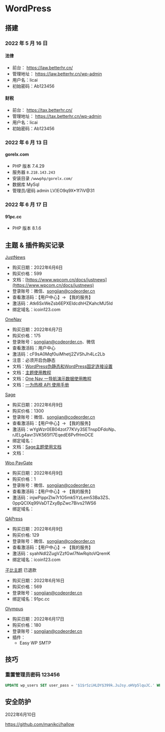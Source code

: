 # WordPress

## 搭建
### 2022 年 5 月 16 日

#### 法律

* 前台： https://law.betterhr.cn/
* 管理地址： https://law.betterhr.cn/wp-admin
* 用户名：licai
* 初始密码：Ab123456

#### 财税

* 前台： https://tax.betterhr.cn/
* 管理地址： https://tax.betterhr.cn/wp-admin
* 用户名：licai
* 初始密码：Ab123456


### 2022 年 6 月 13 日

#### gorelx.com

* PHP 版本 7.4.29
* 服务器 `8.218.143.243`
* 安装目录 `/wwwphp/gorelx.com/`
* 数据库 MySql
* 管理员/密码 admin LV)EO9q9X*1f7iV@31

### 2022 年 6 月 17 日

#### 91pc.cc

* PHP 版本 8.1.6


## 主题 & 插件购买记录

[JustNews](https://www.wpcom.cn/themes/justnews.html)

* 购买日期：2022年6月6日
* 购买价格：599
* 文档：[https://www.wpcom.cn/docs/justnews](https://www.wpcom.cn/docs/justnews)
* 登录账号：微信、songjian@codeorder.cn
* 查看激活码：【用户中心】-> 【我的服务】
* 激活码：Atk6SxWeZsb6EPXEIdcdhHZKahcMU5Id
* 绑定域名：icoin123.com

[OneNav](https://www.iotheme.cn/store/onenav.html)

* 购买日期：2022年6月7日
* 购买价格：175
* 登录账号：songjian@codeorder.cn、微信
* 查看激活码：用户中心
* 激活码：cF9sA0Mqf0uiMhetj2ZVShJh4Lc2Lb
* 注意：必须开启伪静态
* 文档：[WordPress伪静态和WordPress固定连接设置](https://www.iotheme.cn/wordpressweijingtaihewordpressgudinglianjieshezhi.html)
* 文档：[主题使用教程](https://www.iowen.cn/your-first-website)
* 文档：[One Nav 一导航演示数据使用教程](https://www.iotheme.cn/one-nav-yidaohangyanshishujushiyongjiaocheng.html)
* 文档：[一为热榜 API 使用手册](https://www.iotheme.cn/io-api-user-manual.html)

[Sage](https://www.wpcom.cn/themes/sage.html)

* 购买日期：2022年6月9日
* 购买价格：1300
* 登录账号：微信、songjian@codeorder.cn
* 查看激活码：【用户中心】-> 【我的服务】
* 激活码：wYgWzr0EB04zot77KVy3SETnspDFdoNp、rJELg4avr3VK565f17EqedE6PvfHmOCE
* 绑定域名：
* 文档：[Sage主题使用文档](https://www.wpcom.cn/docs/sage)
* 文档：[](https://www.wpcom.cn/docs/woo-paygate?target=_blank)

[Woo PayGate](https://www.wpcom.cn/plugins/woo-paygate.html)

* 购买日期：2022年6月9日
* 购买价格：1
* 登录账号：微信、songjian@codeorder.cn
* 查看激活码：【用户中心】-> 【我的服务】
* 激活码：injwPipprZlw7r1O5mk5YzLem53Ba3ZS、0ppQCIXq99VaDTZxyBpZwc7Bivs21WS6
* 绑定域名：

[QAPress](https://www.wpcom.cn/plugins/qapress.html)

* 购买日期：2022年6月9日
* 购买价格: 129
* 登录账号：微信、songjian@codeorder.cn
* 查看激活码：【用户中心】-> 【我的服务】
* 激活码：syahNdl2ZugVZzfGwl7NwRqitoVQremK
* 绑定域名：icoin123.com

[子比主题](https://www.zibll.com/pay-zibll) 已退款

* 购买日期：2022年6月16日
* 购买价格：569
* 登录账号：songjian@codeorder.cn
* 绑定域名：91pc.cc

[Olympus](https://www.floryu.com/downloads/olympus/)

* 购买日期：2022年6月17日
* 购买价格：180
* 登录账号：songjian@codeorder.cn
* 插件：
  * Easy WP SMTP

## 技巧

### 重置管理员密码 123456

```sql
UPDATE wp_users SET user_pass = '$1$rSziHLDY$399k.JuJsy.oHVp5lquJC.' WHERE ID = 1;
```

## 安全防护

2022年6月10日

https://github.com/manikci/hallow